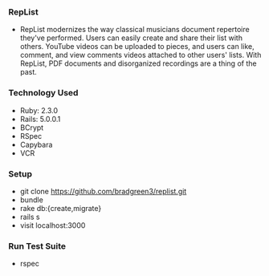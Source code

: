 ### RepList

* RepList modernizes the way classical musicians document repertoire they've performed. Users can easily create and share their list with others. YouTube videos can be uploaded to pieces, and users can like, comment, and view comments videos attached to other users' lists. With RepList, PDF documents and disorganized recordings are a thing of the past.

### Technology Used

* Ruby: 2.3.0
* Rails: 5.0.0.1
* BCrypt
* RSpec
* Capybara
* VCR

### Setup

* git clone https://github.com/bradgreen3/replist.git
* bundle
* rake db:{create,migrate}
* rails s
* visit localhost:3000

### Run Test Suite

* rspec
